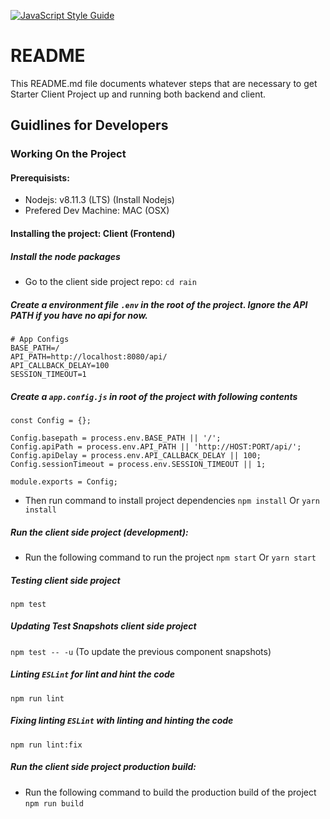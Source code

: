 [![JavaScript Style Guide](https://img.shields.io/badge/code_style-standard-brightgreen.svg)](https://standardjs.com)

# README #
This README.md file documents whatever steps that are necessary to get Starter Client Project up and running both backend and client.

## Guidlines for Developers
### Working On the Project

#### Prerequisists:
* Nodejs: v8.11.3 (LTS) (Install Nodejs)
* Prefered Dev Machine: MAC (OSX)

#### Installing the project: Client (Frontend)

##### Install the node packages
* Go to the client side project repo:
`cd rain`

##### Create a environment file `.env` in the root of the project. Ignore the API PATH if you have no api for now.
```
# App Configs
BASE_PATH=/
API_PATH=http://localhost:8080/api/
API_CALLBACK_DELAY=100
SESSION_TIMEOUT=1

```

##### Create a `app.config.js` in root of the project with following contents
```
const Config = {};

Config.basepath = process.env.BASE_PATH || '/';
Config.apiPath = process.env.API_PATH || 'http://HOST:PORT/api/';
Config.apiDelay = process.env.API_CALLBACK_DELAY || 100;
Config.sessionTimeout = process.env.SESSION_TIMEOUT || 1;

module.exports = Config;

```

* Then run command to install project dependencies
`npm install` Or `yarn install`

##### Run the client side project (development):
* Run the following command to run the project
`npm start` Or `yarn start`

##### Testing client side project
`npm test` 

##### Updating Test Snapshots client side project
`npm test -- -u`
(To update the previous component snapshots)

##### Linting `ESLint` for lint and hint the code
`npm run lint` 

##### Fixing linting `ESLint` with linting and hinting the code
`npm run lint:fix` 

##### Run the client side project production build:
* Run the following command to build the production build of the project
`npm run build`


